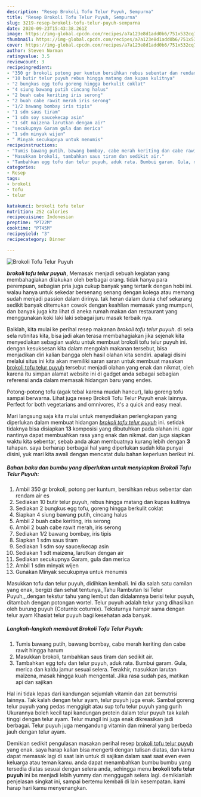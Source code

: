 ```yaml
---
description: "Resep Brokoli Tofu Telur Puyuh, Sempurna"
title: "Resep Brokoli Tofu Telur Puyuh, Sempurna"
slug: 3219-resep-brokoli-tofu-telur-puyuh-sempurna
date: 2020-09-23T15:43:38.261Z
image: https://img-global.cpcdn.com/recipes/a7a123e8d1add0b6/751x532cq70/brokoli-tofu-telur-puyuh-foto-resep-utama.jpg
thumbnail: https://img-global.cpcdn.com/recipes/a7a123e8d1add0b6/751x532cq70/brokoli-tofu-telur-puyuh-foto-resep-utama.jpg
cover: https://img-global.cpcdn.com/recipes/a7a123e8d1add0b6/751x532cq70/brokoli-tofu-telur-puyuh-foto-resep-utama.jpg
author: Steven Norman
ratingvalue: 3.5
reviewcount: 3
recipeingredient:
- "350 gr brokoli potong per kuntum bersihkan rebus sebentar dan rendam air es"
- "10 butir telur puyuh rebus hingga matang dan kupas kulitnya"
- "2 bungkus egg tofu goreng hingga berkulit coklat"
- "4 siung bawang putih cincang halus"
- "2 buah cabe keriting iris serong"
- "2 buah cabe rawit merah iris serong"
- "1/2 bawang bombay iris tipis"
- "1 sdm saus tiram"
- "1 sdm soy saucekecap asin"
- "1 sdt maizena larutkan dengan air"
- "secukupnya Garam gula dan merica"
- "1 sdm minyak wijen"
- " Minyak secukupnya untuk menumis"
recipeinstructions:
- "Tumis bawang putih, bawang bombay, cabe merah keriting dan cabe rawit hingga harum"
- "Masukkan brokoli, tambahkan saus tiram dan sedikit air."
- "Tambahkan egg tofu dan telur puyuh, aduk rata. Bumbui garam. Gula, merica dan kaldu jamur sesuai selera. Terakhir, masukkan larutan maizena, masak hingga kuah mengental. Jika rasa sudah pas, matikan api dan sajikan"
categories:
- Resep
tags:
- brokoli
- tofu
- telur

katakunci: brokoli tofu telur 
nutrition: 252 calories
recipecuisine: Indonesian
preptime: "PT22M"
cooktime: "PT45M"
recipeyield: "3"
recipecategory: Dinner

---
```



![Brokoli Tofu Telur Puyuh](https://img-global.cpcdn.com/recipes/a7a123e8d1add0b6/751x532cq70/brokoli-tofu-telur-puyuh-foto-resep-utama.jpg)

<b><i>brokoli tofu telur puyuh</i></b>, Memasak menjadi sebuah kegiatan yang membahagiakan dilakukan oleh berbagai orang. tidak hanya para perempuan, sebagian pria juga cukup banyak yang tertarik dengan hobi ini. walau hanya untuk sekedar bersenang senang dengan kolega atau memang sudah menjadi passion dalam dirinya. tak heran dalam dunia chef sekarang sedikit banyak ditemukan cowok dengan keahlian memasak yang mumpuni, dan banyak juga kita lihat di aneka rumah makan dan restaurant yang menggunakan koki laki laki sebagai juru masak terbaik nya.

Baiklah, kita mulai ke perihal resep makanan <i>brokoli tofu telur puyuh</i>. di sela sela rutinitas kita, bisa jadi akan terasa membahagiakan jika sejenak kita menyediakan sebagian waktu untuk membuat brokoli tofu telur puyuh ini. dengan kesuksesan kita dalam mengolah makanan tersebut, bisa menjadikan diri kalian bangga oleh hasil olahan kita sendiri. apalagi disini melalui situs ini kita akan memiliki saran saran untuk membuat masakan <u>brokoli tofu telur puyuh</u> tersebut menjadi olahan yang enak dan nikmat, oleh karena itu simpan alamat website ini di gadget anda sebagai sebagian referensi anda dalam memasak hidangan baru yang endes.

Potong-potong tofu (agak tebal karena mudah hancur), lalu goreng tofu sampai berwarna. Lihat juga resep Brokoli Tofu Telur Puyuh enak lainnya. Perfect for both vegetarians and omnivores, it&#39;s a quick and easy meal.


Mari langsung saja kita mulai untuk menyediakan perlengkapan yang diperlukan dalam membuat hidangan <u><i>brokoli tofu telur puyuh</i></u> ini. setidak tidaknya bisa disiapkan <b>13</b> komposisi yang dibutuhkan pada olahan ini. agar nantinya dapat membuahkan rasa yang enak dan nikmat. dan juga siapkan waktu kita sebentar, sebab anda akan membuatnya kurang lebih dengan <b>3</b> tahapan. saya berharap berbagai hal yang diperlukan sudah kita punyai disini, yuk mari kita awali dengan mencatat dulu bahan keperluan berikut ini.

<!--inarticleads1-->

##### Bahan baku dan bumbu yang diperlukan untuk menyiapkan Brokoli Tofu Telur Puyuh:

1. Ambil 350 gr brokoli, potong per kuntum, bersihkan rebus sebentar dan rendam air es
1. Sediakan 10 butir telur puyuh, rebus hingga matang dan kupas kulitnya
1. Sediakan 2 bungkus egg tofu, goreng hingga berkulit coklat
1. Siapkan 4 siung bawang putih, cincang halus
1. Ambil 2 buah cabe keriting, iris serong
1. Ambil 2 buah cabe rawit merah, iris serong
1. Sediakan 1/2 bawang bombay, iris tipis
1. Siapkan 1 sdm saus tiram
1. Sediakan 1 sdm soy sauce/kecap asin
1. Sediakan 1 sdt maizena, larutkan dengan air
1. Sediakan secukupnya Garam, gula dan merica
1. Ambil 1 sdm minyak wijen
1. Gunakan  Minyak secukupnya untuk menumis


Masukkan tofu dan telur puyuh, didihkan kembali. Ini dia salah satu camilan yang enak, bergizi dan sehat tentunya,,Tahu Rambutan Isi Telur Puyuh,,,dengan tekstur tahu yang lembut dan didalamnya berisi telur puyuh, ditambah dengan potongan wortel. Telur puyuh adalah telur yang dihasilkan oleh burung puyuh (Coturnix coturnix). Teksturnya hampir sama dengan telur ayam Khasiat telur puyuh bagi kesehatan ada banyak. 

<!--inarticleads2-->

##### Langkah-langkah membuat Brokoli Tofu Telur Puyuh:

1. Tumis bawang putih, bawang bombay, cabe merah keriting dan cabe rawit hingga harum
1. Masukkan brokoli, tambahkan saus tiram dan sedikit air.
1. Tambahkan egg tofu dan telur puyuh, aduk rata. Bumbui garam. Gula, merica dan kaldu jamur sesuai selera. Terakhir, masukkan larutan maizena, masak hingga kuah mengental. Jika rasa sudah pas, matikan api dan sajikan


Hal ini tidak lepas dari kandungan sejumlah vitamin dan zat bernutrisi lainnya. Tak kalah dengan telur ayam, telur puyuh juga enak. Sambal goreng telur puyuh yang pedas menggigit atau sup tofu telur puyuh yang gurih Ukurannya boleh kecil tapi kandungan protein dalam telur puyuh tak kalah tinggi dengan telur ayam. Telur mungil ini juga enak dikreasikan jadi berbagai. Telur puyuh juga mengandung vitamin dan mineral yang berbeda jauh dengan telur ayam. 

Demikian sedikit pengulasan masakan perihal resep <u>brokoli tofu telur puyuh</u> yang enak. saya harap kalian bisa mengerti dengan tulisan diatas, dan kamu dapat memasak lagi di saat lain untuk di sajikan dalam saat saat even even keluarga atau teman kamu. anda dapat menambahkan bumbu bumbu yang tersedia diatas sesuai dengan selera anda, sehingga menu <b>brokoli tofu telur puyuh</b> ini bs menjadi lebih yummy dan menggugah selera lagi. demikianlah penjelasan singkat ini, sampai bertemu kembali di lain kesempatan. kami harap hari kamu menyenangkan.
